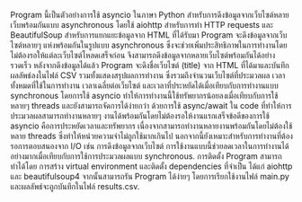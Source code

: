 Program นี้เป็นตัวอย่างการใช้ asyncio ในภาษา Python สำหรับการดึงข้อมูลจากเว็บไซต์หลายเว็บพร้อมกันแบบ asynchronous โดยใช้ aiohttp สำหรับการทำ HTTP requests และ BeautifulSoup 
สำหรับการแยกแยะข้อมูลจาก HTML ที่ได้รับมา Program จะดึงข้อมูลจากเว็บไซต์หลายๆ แห่งพร้อมกันในรูปแบบ asynchronous ซึ่งจะช่วยเพิ่มประสิทธิภาพในการทำงานโดยไม่ต้องรอให้แต่ละเว็บไซต์โหลดเสร็จก่อน จึงสามารถดึงข้อมูลจากหลายเว็บไซต์พร้อมกันได้อย่างรวดเร็ว
หลังจากดึงข้อมูลได้แล้ว Program จะดึงชื่อเว็บไซต์ (title) จาก HTML ที่ได้มาและบันทึกผลลัพธ์ลงในไฟล์ CSV รวมทั้งแสดงสรุปผลการทำงาน ซึ่งรวมถึงจำนวนเว็บไซต์ที่ประมวลผล เวลาทั้งหมดที่ใช้ในการทำงาน เวลาเฉลี่ยต่อเว็บไซต์ และเวลาที่ประหยัดได้เมื่อเทียบกับการทำงานแบบ synchronous โดยการใช้ asyncio ทำให้การทำงานนี้ใช้ทรัพยากรน้อยลงเมื่อเทียบกับการใช้หลายๆ threads และยังสามารถจัดการได้ง่ายกว่า ด้วยการใช้ async/await 
ใน code ที่ทำให้การประมวลผลสามารถทำงานหลายๆ งานได้พร้อมกันโดยไม่ต้องรอให้งานแรกเสร็จข้อดีของการใช้ asyncio คือการประหยัดเวลาและทรัพยากร เนื่องจากสามารถทำงานหลายงานพร้อมกันโดยไม่ต้องใช้หลาย threads ซึ่งทำให้หน่วยความจำไม่ถูกใช้มากเกินไป
นอกจากนี้ยังเหมาะสำหรับการทำงานที่ต้องรอการตอบสนองจาก I/O เช่น การดึงข้อมูลจากเว็บไซต์ การใช้งานแบบนี้ช่วยลดเวลาในการทำงานได้อย่างมากเมื่อเทียบกับการใช้การประมวลผลแบบ synchronous. 
การติดตั้ง Program สามารถทำได้โดย
การสร้าง virtual environment 
และติดตั้ง dependencies ที่จำเป็น ได้แก่ aiohttp และ beautifulsoup4 
จากนั้นสามารถรัน Program ได้ง่ายๆ โดยการเรียกใช้งานไฟล์ main.py และผลลัพธ์จะถูกบันทึกในไฟล์ results.csv. 